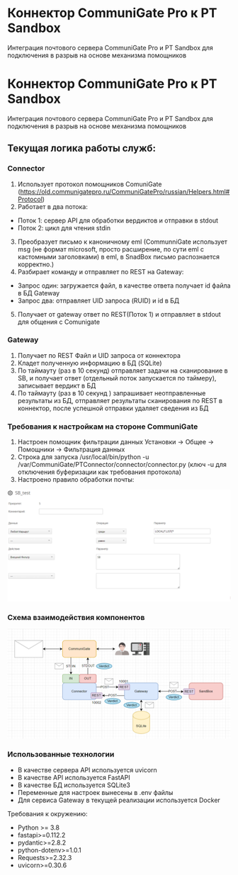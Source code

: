 # Коннектор CommuniGate Pro к PT Sandbox
Интеграция почтового сервера CommuniGate Pro и PT Sandbox для подключения в разрыв на основе механизма помощников

# Коннектор CommuniGate Pro к PT Sandbox
Интеграция почтового сервера CommuniGate Pro и PT Sandbox для подключения в разрыв на основе механизма помощников

## Текущая логика работы служб:
### Connector
1. Использует протокол помощников ComuniGate (https://old.communigatepro.ru/CommuniGatePro/russian/Helpers.html#Protocol)
2. Работает в два потока:
- Поток 1: сервер API для обработки вердиктов и отправки в stdout
- Поток 2: цикл для чтения stdin
3. Преобразует письмо к каноничному eml (CommunniGate использует msg (не формат microsoft, просто расширение, по сути eml с кастомными заголовками) в eml, в SnadBox письмо распознается корректно.)
4. Разбирает команду и отправляет по REST на Gateway:
- Запрос один: загружается файл, в качестве ответа получает id файла в БД Gateway
- Запрос два: отправляет UID запроса (RUID) и id в БД
5. Получает от gateway ответ по REST(Поток 1) и отправляет в stdout для общения с Comunigate

### Gateway
1. Получает по REST Файл и UID запроса от коннектора
2. Кладет полученную информацию в БД (SQLite)
3. По таймауту (раз в 10 секунд) отправляет задачи на сканирование в SB, и получает ответ (отдельный поток запускается по таймеру), записывает вердикт в БД
4. По таймауту (раз в 10 секунд ) запрашивает неотправленные результаты из БД, отправляет результаты сканирования по REST в коннектор, после успешной отправки удаляет сведения из БД 

### Требования к настройкам на стороне CommuniGate
1. Настроен помощник фильтрации данных Установки -> Общее -> Помощники → Фильтрация данных 
2. Строка для запуска /usr/local/bin/python -u /var/CommuniGate/PTConnector/connector/connector.py (ключ -u для отключения буферизации как требования протокола)
3. Настроено правило обработки почты: 

![](readme_image/helper_setting_example.png)

### Схема взаимодействия компонентов
![](readme_image/main_scheme.png)

### Использованные технологии
- В качестве сервера API используется uvicorn
- В качестве API используется FastAPI
- В качестве БД используется SQLite3
- Переменные для настроек вынесены в .env файлы
- Для сервиса Gateway в текущей реализации используется Docker

Требования к окружению:
- Python >= 3.8
- fastapi>=0.112.2
- pydantic>=2.8.2
- python-dotenv>=1.0.1
- Requests>=2.32.3
- uvicorn>=0.30.6
